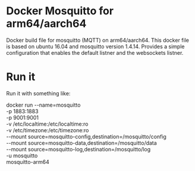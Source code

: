 Docker Mosquitto for arm64/aarch64
=========
Docker build file for mosquitto (MQTT) on arm64/aarch64. This docker file is based on
ubuntu 16.04 and mosquitto version 1.4.14. Provides a simple configuration 
that enables the default listner and the websockets listner. 

Run it
======
Run it with something like:

docker run --name=mosquitto \
  -p 1883:1883 \
  -p 9001:9001 \
  -v /etc/localtime:/etc/localtime:ro \
  -v /etc/timezone:/etc/timezone:ro \
  --mount source=mosquitto-config,destination=/mosquitto/config \
  --mount source=mosquitto-data,destination=/mosquitto/data \
  --mount source=mosquitto-log,destination=/mosquitto/log \
  -u mosquitto \
  mosquitto-arm64
